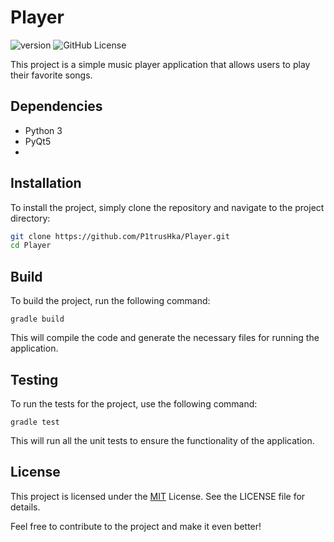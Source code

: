 # Player
![version](https://img.shields.io/badge/v.0.0.1%20beta-CC8899)
![GitHub License](https://img.shields.io/github/license/P1trushka/Player?style=flat&color=CC8899)

This project is a simple music player application that allows users to play their favorite songs.

## Dependencies
- Python 3
- PyQt5
- 
## Installation

To install the project, simply clone the repository and navigate to the project directory:
```bash
git clone https://github.com/P1trusHka/Player.git
cd Player
```

## Build

To build the project, run the following command:
```
gradle build
```

This will compile the code and generate the necessary files for running the application.

## Testing

To run the tests for the project, use the following command:
```
gradle test
```

This will run all the unit tests to ensure the functionality of the application.

## License

This project is licensed under the [MIT](https://github.com/P1trusHka/Player/blob/master/LICENSE) License. See the LICENSE file for details.

Feel free to contribute to the project and make it even better!
